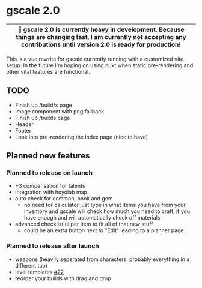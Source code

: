 # gscale 2.0
|🛑 gscale 2.0 is currently heavy in development. Because things are changing fast, I am currently not accepting any contributions until version 2.0 is ready for production!|
|-|

This is a vue rewrite for gscale currently running with a customized vite setup. In the future I'm hoping on using nuxt when static pre-rendering and other vital features are functional.

## TODO
- Finish up /build/x page
- Image component with png fallback
- Finish up /builds page
- Header
- Footer
- Look into pre-rendering the index page (nice to have)

## Planned new features
### Planned to release on launch
- +3 compensation for talents
- integration with hoyolab map
- auto check for common, book and gem
	- no need for calculator just type in what items you have from your inventory and gscale will check how much you need to craft, if you have enough and will automatically check off materials
- advanced checklist ui per item to fit all of that new stuff
	- could be an extra button next to "Edit" leading to a planner page

### Planned to release after launch
- weapons (heavily seperated from characters, probably everything in a different tab)
- level templates [#22](https://github.com/glaciyan/gscale/issues/22)
- reorder your builds with drag and drop

